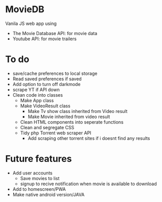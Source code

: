 # MovieDB
Vanila JS web app using 
  - The Movie Database API: for movie data
  - Youtube API: for movie trailers
  


# To do
  - save/cache preferences to local storage
  - Read saved preferences if saved
  - Add option to turn off darkmode
  - scrape YT if API down
  - Clean code into classes
    - Make App class
    - Make VideoResult class
      - Make Tv show class inherited from Video result
      - Make Movie inherited from video result
    - Clean HTML components into seperate functions
    - Clean and segregate CSS
    - Tidy php Torrent web scraper API
      - Add scraping other torrent sites if i doesnt find any results



# Future features
  - Add user accounts
    - Save movies to list
    - signup to recive notification when movie is available to download
  - Add to homescreen/PWA
  - Make native android version/JAVA
